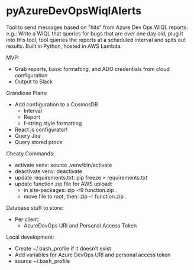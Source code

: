 # pyAzureDevOpsWiqlAlerts
Tool to send messages based on "hits" from Azure Dev Ops WIQL reports. e.g.: Write a WIQL that queries for bugs that are over one day old, plug it into this tool, tool queries the reports at a scheduled interval and spits out results. Built in Python, hosted in AWS Lambda.

MVP:
- Grab reports, basic formatting, and ADO credentials from cloud configuration
- Output to Slack

Grandiose Plans:
- Add configuration to a CosmosDB
  - Interval
  - Report
  - f-string style formatting
- React.js configurator!
- Query Jira
- Query stored procs

Cheaty Commands:
- activate venv: source .venv/bin/activate
- deactivate venv: deactivate
- update requirements.txt: pip freeze > requirements.txt
- update function.zip file for AWS upload:
  - in site-packages: zip -r9 function.zip .
  - move file to root, then: zip -r function.zip .


Database stuff to store:
- Per client:
  - AzureDevOps URI and Personal Access Token

Local development:
- Create ~/.bash_profile if it doesn't exist
- Add variables for Azure DevOps URI and personal access token
- source ~/.bash_profile